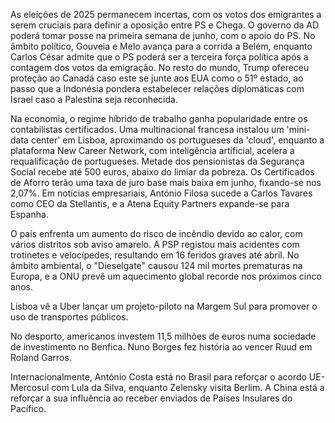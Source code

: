 As eleições de 2025 permanecem incertas, com os votos dos emigrantes a serem cruciais para definir a oposição entre PS e Chega. O governo da AD poderá tomar posse na primeira semana de junho, com o apoio do PS. No âmbito político, Gouveia e Melo avança para a corrida a Belém, enquanto Carlos César admite que o PS poderá ser a terceira força política após a contagem dos votos da emigração. No resto do mundo, Trump ofereceu proteção ao Canadá caso este se junte aos EUA como o 51º estado, ao passo que a Indonésia pondera estabelecer relações diplomáticas com Israel caso a Palestina seja reconhecida.

Na economia, o regime híbrido de trabalho ganha popularidade entre os contabilistas certificados. Uma multinacional francesa instalou um 'mini-data center' em Lisboa, aproximando os portugueses da 'cloud', enquanto a plataforma New Career Network, com inteligência artificial, acelera a requalificação de portugueses. Metade dos pensionistas da Segurança Social recebe até 500 euros, abaixo do limiar da pobreza. Os Certificados de Aforro terão uma taxa de juro base mais baixa em junho, fixando-se nos 2,07%. Em notícias empresariais, António Filosa sucede a Carlos Tavares como CEO da Stellantis, e a Atena Equity Partners expande-se para Espanha.

O país enfrenta um aumento do risco de incêndio devido ao calor, com vários distritos sob aviso amarelo. A PSP registou mais acidentes com trotinetes e velocípedes, resultando em 16 feridos graves até abril. No âmbito ambiental, o "Dieselgate" causou 124 mil mortes prematuras na Europa, e a ONU prevê um aquecimento global recorde nos próximos cinco anos.

Lisboa vê a Uber lançar um projeto-piloto na Margem Sul para promover o uso de transportes públicos.

No desporto, americanos investem 11,5 milhões de euros numa sociedade de investimento no Benfica. Nuno Borges fez história ao vencer Ruud em Roland Garros.

Internacionalmente, António Costa está no Brasil para reforçar o acordo UE-Mercosul com Lula da Silva, enquanto Zelensky visita Berlim. A China está a reforçar a sua influência ao receber enviados de Países Insulares do Pacífico.